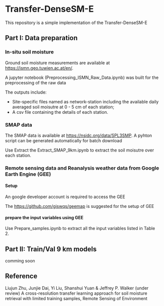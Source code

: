 # Transfer-DenseSM-E
This repository is a simple implementation of the Transfer-DenseSM-E

## Part I: Data preparation

### In-situ soil moisture
Ground soil moisture measurements are available at https://ismn.geo.tuwien.ac.at/en/.

A jupyter notebook (Preprocessing_ISMN_Raw_Data.ipynb) was built for the preprocessing of the raw data

The outputs include: 
- Site-specific files named as network-station including the available daily averaged soil moisutre at 0 - 5 cm of each station;
- A csv file containing the details of each station.

### SMAP data
The SMAP data is available at https://nsidc.org/data/SPL3SMP. A pyhton script can be generated automatically for batch download

Use Extract the Extract_SMAP_9km.ipynb to extract the soil moisutre over each station.

### Remote sensing data and Reanalysis weather data from Google Earth Engine (GEE)
#### Setup
An google developer account is required to access the GEE

The https://github.com/giswqs/geemap is suggested for the setup of GEE

#### prepare the input variables using GEE
Use Prepare_samples.ipynb to extract all the input variables listed in Table 2. 

## Part II: Train/Val 9 km models
comming soon



## Reference
Liujun Zhu, Junjie Dai, Yi Liu, Shanshui Yuan & Jeffrey P. Walker (under review) A cross-resolution transfer learning approach for soil moisture retrieval with limited training samples, Remote Sensing of Environment
